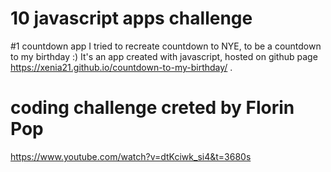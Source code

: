 # 10 javascript apps challenge

#1 countdown app
I tried to recreate countdown to NYE, to be a countdown to my birthday :)
It's an app created with javascript, hosted on github page https://xenia21.github.io/countdown-to-my-birthday/ .


# coding challenge creted by Florin Pop
https://www.youtube.com/watch?v=dtKciwk_si4&t=3680s
